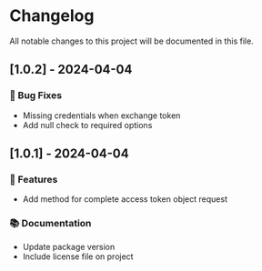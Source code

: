 # Changelog

All notable changes to this project will be documented in this file.

## [1.0.2] - 2024-04-04

### 🐛 Bug Fixes

- Missing credentials when exchange token
- Add null check to required options

## [1.0.1] - 2024-04-04

### 🚀 Features

- Add method for complete access token object request

### 📚 Documentation

- Update package version
- Include license file on project

